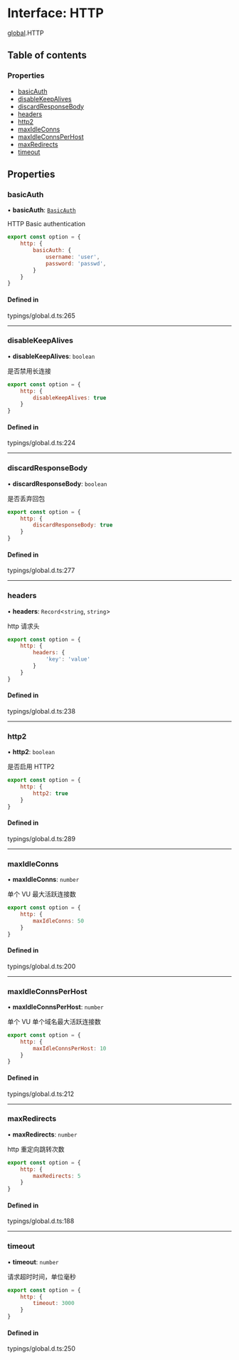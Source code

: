 # Interface: HTTP

[global](../modules/global.md).HTTP

## Table of contents

### Properties

- [basicAuth](#basicauth)
- [disableKeepAlives](#disablekeepalives)
- [discardResponseBody](#discardresponsebody)
- [headers](#headers)
- [http2](#http2)
- [maxIdleConns](#maxidleconns)
- [maxIdleConnsPerHost](#maxidleconnsperhost)
- [maxRedirects](#maxredirects)
- [timeout](#timeout)

## Properties

<span id="basicAuth"></span>

### basicAuth

• **basicAuth**: [`BasicAuth`](global.BasicAuth.md)

HTTP Basic authentication

```js
export const option = {
    http: {
        basicAuth: {
            username: 'user',
            password: 'passwd',
        }
    }
}
```

#### Defined in

typings/global.d.ts:265

___

<span id="disableKeepAlives"></span>

### disableKeepAlives

• **disableKeepAlives**: `boolean`

是否禁用长连接

```js
export const option = {
    http: {
        disableKeepAlives: true
    }
}
```

#### Defined in

typings/global.d.ts:224

___

<span id="discardResponseBody"></span>

### discardResponseBody

• **discardResponseBody**: `boolean`

是否丢弃回包

```js
export const option = {
    http: {
        discardResponseBody: true
    }
}
```

#### Defined in

typings/global.d.ts:277

___

<span id="headers"></span>

### headers

• **headers**: `Record`<`string`, `string`\>

http 请求头

```js
export const option = {
    http: {
        headers: {
            'key': 'value'
        }
    }
}
```

#### Defined in

typings/global.d.ts:238

___

<span id="http2"></span>

### http2

• **http2**: `boolean`

是否启用 HTTP2

```js
export const option = {
    http: {
        http2: true
    }
}
```

#### Defined in

typings/global.d.ts:289

___

<span id="maxIdleConns"></span>

### maxIdleConns

• **maxIdleConns**: `number`

单个 VU 最大活跃连接数

```js
export const option = {
    http: {
        maxIdleConns: 50
    }
}
```

#### Defined in

typings/global.d.ts:200

___

<span id="maxIdleConnsPerHost"></span>

### maxIdleConnsPerHost

• **maxIdleConnsPerHost**: `number`

单个 VU 单个域名最大活跃连接数

```js
export const option = {
    http: {
        maxIdleConnsPerHost: 10
    }
}
```

#### Defined in

typings/global.d.ts:212

___

<span id="maxRedirects"></span>

### maxRedirects

• **maxRedirects**: `number`

http 重定向跳转次数

```js
export const option = {
    http: {
        maxRedirects: 5
    }
}
```

#### Defined in

typings/global.d.ts:188

___

<span id="timeout"></span>

### timeout

• **timeout**: `number`

请求超时时间，单位毫秒

```js
export const option = {
    http: {
        timeout: 3000
    }
}
```

#### Defined in

typings/global.d.ts:250
